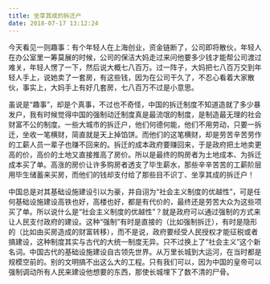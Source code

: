 ```yaml
---
title: 坐享其成的拆迁户
date: 2018-07-17 13:12:24
---
```


今天看见一则趣事：有个年轻人在上海创业，资金链断了，公司即将散伙，年轻人在办公室里一筹莫展的时候，公司的保洁大妈走过来问他要多少钱才能帮公司渡过难关，年轻人愣了一下，然后说大概七八百万。过一阵子，大妈把七八百万交到年轻人手上，说她卖了一套房，有这些钱，因为在公司干久了，不忍心看着大家散伙，事实上，大妈手上有好几套房，七八百万不过是小意思。

虽说是“趣事”，却是个真事，不过也不奇怪，中国的拆迁制度不知道造就了多少暴发户，我有时候觉得中国的强制动迁制度真是最流氓的制度，是制造最无理的社会财富不公的制度。一些大城市的拆迁户，他们何德何能，他们不用劳动，只要一拆迁，坐收一笔横财，简直就是天上掉馅饼。而他们的这笔横财，却是劳苦辛苦劳作的工薪人员一辈子也赚不回来的。拆迁的成本政府要赚回来，于是政府把土地卖更高的价，高价的土地又直接推高了房价。所以是最终的购房者为土地成本、为拆迁成本买了单。高涨的房价让许多购房者透支了毕生薪水，那些辛辛苦苦的工薪阶层用毕生储蓄来买房，而他们的钱却支付给了那些目不识丁、坐享其成的拆迁户！

中国总是对其基础设施建设引以为豪，并自诩为“社会主义制度的优越性”，可是任何基础设施建设高铁也好，高楼也好，都是有代价的，最终还是劳苦大众为这些项买了单。所以说什么是“社会主义制度的优越性”？就是政府可以通过强制的方式来让人民支付政府的建设。这种“强制”有时是直接的（比如强制拆迁），有时是隐形的（比如由买房造成的财富转移），而不是说，政府要经受人民授权才能征税或者搞建设，这种制度其实与古代的大统一制度无异。只不过换上了“社会主义”这个新名词。中国古代的基础设施建设自古领先世界。从万里长城到大运河，在当时都是规模空前的。别的文明搞不出这么大的工程。只有我们可以，因为中国的皇帝可以强制调动所有人民来建设他想要的东西，那使长城埋下了数不清的尸骨。